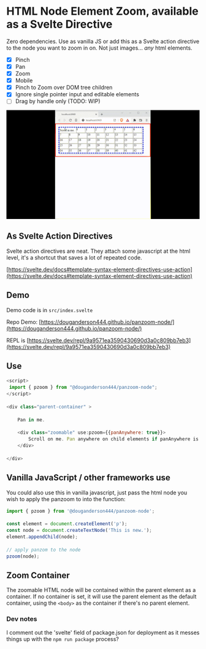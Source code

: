 # HTML Node Element Zoom, available as a Svelte Directive

Zero dependencies. Use as vanilla JS or add this as a Svelte action directive to the node you want to zoom in on. Not just images... _any_ html elements.

- [x] Pinch
- [x] Pan
- [x] Zoom
- [x] Mobile
- [x] Pinch to Zoom over DOM tree children
- [x] Ignore single pointer input and editable elements
- [ ] Drag by handle only (TODO: WIP)

![Demo](svelte-zoom-action.gif)

## As Svelte Action Directives

Svelte action directives are neat. They attach some javascript at the html level, it's a shortcut that saves a lot of repeated code.

[https://svelte.dev/docs#template-syntax-element-directives-use-action](https://svelte.dev/docs#template-syntax-element-directives-use-action)

## Demo

Demo code is in `src/index.svelte`

Repo Demo: [https://douganderson444.github.io/panzoom-node/](https://douganderson444.github.io/panzoom-node/)

REPL is [https://svelte.dev/repl/9a9571ea3590430690d3a0c809bb7eb3](https://svelte.dev/repl/9a9571ea3590430690d3a0c809bb7eb3)

## Use

```js
<script>
 import { pzoom } from "@douganderson444/panzoom-node";
</script>

<div class="parent-container" >

	Pan in me.

	<div class="zoomable" use:pzoom={{panAnywhere: true}}>
		Scroll on me. Pan anywhere on child elements if panAnywhere is true.
	</div>

</div>
```

## Vanilla JavaScript / other frameworks use

You could also use this in vanilla javascript, just pass the html node you wish to apply the panzoom to into the function:

```js
import { pzoom } from '@douganderson444/panzoom-node';

const element = document.createElement('p');
const node = document.createTextNode('This is new.');
element.appendChild(node);

// apply panzom to the node
pzoom(node);
```

## Zoom Container

The zoomable HTML node will be contained within the parent element as a container. If no container is set, it will use the parent element as the default container, using the `<body>` as the container if there's no parent element.

### Dev notes

I comment out the 'svelte' field of package.json for deployment as it messes things up with the `npm run package` process?
